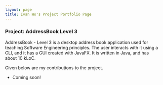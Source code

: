 ```yaml
---
layout: page
title: Ivan Ho's Project Portfolio Page
---
```


### Project: AddressBook Level 3

AddressBook - Level 3 is a desktop address book application used for teaching Software Engineering principles. The user interacts with it using a CLI, and it has a GUI created with JavaFX. It is written in Java, and has about 10 kLoC.

Given below are my contributions to the project.

* Coming soon!

[comment]: <> (* **New Feature**: )

[comment]: <> (* **Code contributed**: [RepoSense link]&#40;&#41;)

[comment]: <> (* **Project management**:)

[comment]: <> (* **Enhancements to existing features**:)

[comment]: <> (* **Documentation**:)

[comment]: <> (* **Community**:)

[comment]: <> (* **Tools**:)
